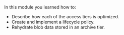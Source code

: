 In this module you learned how to:

* Describe how each of the access tiers is optimized.
* Create and implement a lifecycle policy. 
* Rehydrate blob data stored in an archive tier.